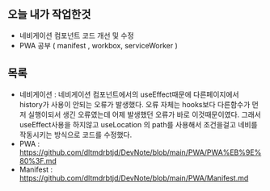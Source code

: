 ## 오늘 내가 작업한것
- 네비게이션 컴포넌트 코드 개선 및 수정
- PWA 공부 ( manifest , workbox, serviceWorker )

## 목록
- 네비게이션 : 네비게이션 컴포넌트에서의 useEffect때문에 다른페이지에서 history가 사용이 안되는 오류가 발생했다. 오류 자체는 hooks보다 다른함수가 먼저 실행이되서 생긴 오류였는데 어제 발생했던 오류가 바로 이것때문이였다. 그래서 useEffect사용을 하지않고 useLocation 의 path를 사용해서 조건을걸고 네비를 작동시키는 방식으로 코드를 수정했다.
- PWA : https://github.com/dltmdrbtjd/DevNote/blob/main/PWA/PWA%EB%9E%80%3F.md
- Manifest : https://github.com/dltmdrbtjd/DevNote/blob/main/PWA/Manifest.md
